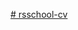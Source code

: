 [# rsschool-cv](https://okrecommendation9394.github.io/rsschool-cv/?fbclid=IwAR2t_o0Zs31HO5-cGibEjYKy1qmeaWq6Sp8Ic5Gdol8cLBEnZOMom2__CsI)
